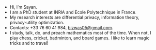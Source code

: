 - Hi, I’m Sayan.
- I am a PhD student at INRIA and Ecole Polytechnique in France. 
- My research interests are differential privacy, information theory, privacy-utility optimization. 
- Contacts: +33 76 60 41 984, bizwas05@gmail.com.
- I study, talk, do, and preach mathematics most of the time. When not, I play chess, cricket, badminton, and board games. I like to learn magic tricks and to travel!
<!---
I study, talk, do, and preach mathematics most of the time. When not, I play chess, cricket, badminton, and board games. I like to learn magic tricks and to travel!
--->
